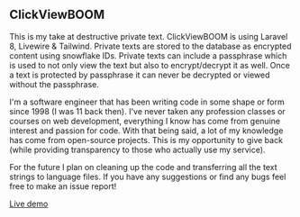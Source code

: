 ## ClickViewBOOM

This is my take at destructive private text. ClickViewBOOM is using Laravel 8, Livewire & Tailwind. Private texts are stored to the database as encrypted content using snowflake IDs. Private texts can include a passphrase which is used to not only view the text but also to encrypt/decrypt it as well. Once a text is protected by passphrase it can never be decrypted or viewed without the passphrase.

I'm a software engineer that has been writing code in some shape or form since 1998 (I was 11 back then). I've never taken any profession classes or courses on web development, everything I know has come from genuine interest and passion for code. With that being said, a lot of my knowledge has come from open-source projects. This is my opportunity to give back (while providing transparency to those who actually use my service).

For the future I plan on cleaning up the code and transferring all the text strings to language files. If you have any suggestions or find any bugs feel free to make an issue report!

[Live demo](https://clickviewboom.com)
